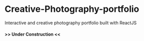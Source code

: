 # Creative-Photography-portfolio
Interactive and creative photography portfolio built with ReactJS

#### >> **Under Construction** <<
